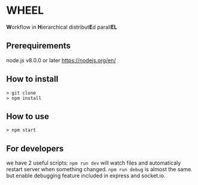 # WHEEL
**W**orkflow in **H**ierarchical distribut**E**d parall**EL**

## Prerequirements
node.js v8.0.0 or later
<https://nodejs.org/en/>

## How to install
```
> git clone
> npm install
```

## How to use
```
> npm start
```

## For developers
we have 2 useful scripts:
`npm run dev` will watch files and automaticaly restart server when something changed. `npm run debug` is almost the same. but enable debugging feature included in express and socket.io.
